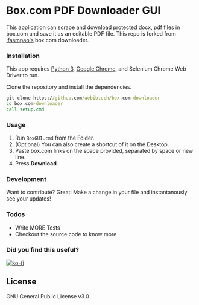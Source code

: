 # Box.com PDF Downloader GUI

This application can scrape and download protected docx, pdf files in box.com and save it as an editable PDF file. This repo is forked from [lfasmpao's](https://github.com/lfasmpao/box.com-downloader) box.com downloader.

### Installation

This app requires [Python 3](https://python.org/), [Google Chrome](https://chrome.google.com), and Selenium Chrome Web Driver to run.

Clone the repository and install the dependencies.

```cmd
git clone https://github.com/aebibtech/box.com-downloader
cd box.com-downloader
call setup.cmd
```

### Usage
1. Run `BoxGUI.cmd` from the Folder.
2. (Optional) You can also create a shortcut of it on the Desktop.
3. Paste box.com links on the space provided, separated by space or new line.
4. Press **Download**.

### Development

Want to contribute? Great!
Make a change in your file and instantanously see your updates!

### Todos
 - Write MORE Tests
 - Checkout the source code to know more

### Did you find this useful?
[![ko-fi](https://www.ko-fi.com/img/donate_sm.png)](https://ko-fi.com/A362BEU)

License
----
GNU General Public License v3.0
